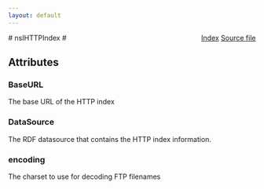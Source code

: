 ```yaml
---
layout: default
---
```

<div class='links' style='float:right'><a href="../index.html">Index</a>
<a href="http://dxr.mozilla.org/mozilla-central/source/xpfe/components/directory/nsIHTTPIndex.idl">Source file</a>
</div>
# nsIHTTPIndex #

## Attributes ##

### BaseURL ###
  
The base URL of the HTTP index  
  

### DataSource ###
  
The RDF datasource that contains the HTTP index information.  
  

### encoding ###
  
The charset to use for decoding FTP filenames  
  

